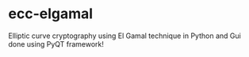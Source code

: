 # ecc-elgamal
Elliptic curve cryptography using El Gamal technique in Python and Gui done using PyQT framework!
